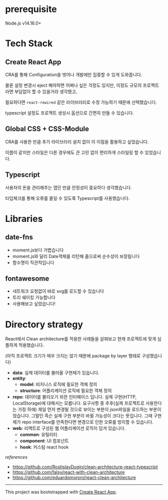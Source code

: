 # prerequisite

Node.js v14.16.0+

# Tech Stack

## Create React App

CRA를 통해 Configuration을 벗어나 개발에만 집중할 수 있게 도와줍니다.

물론 설정 변경시 eject 해야하면 어쩌나 싶은 걱정도 있지만, 이정도 규모의 프로젝트라면 부담없이 할 수 있을거라 생각했고,

필요하다면  `react-rewired` 같은 라이브러리로 수정 가능하기 때문에 선택했습니다.

typescript 설정도 프로젝트 생성시 옵션으로 간편히 만들 수 있습니다.

## Global CSS + CSS-Module

CRA를 사용한 만큼 추가 라이브러리 설치 없이 이 이점을 활용하고 싶었습니다.

이름이 같지만 스타일은 다른 경우에도 큰 고민 없이 편리하게 스타일링 할 수 있었습니다.

## Typescript

사용자의 돈을 관리해주는 앱인 만큼 안정성이 중요하다 생각했습니다.

타입체크를 통해 오류를 줄일 수 있도록 Typescript를 사용했습니다.

# Libraries

## date-fns

* moment.js보다 가볍습니다
* moment.js와 달리 Date객체를 리턴해 줌으로써 순수성이 보장됩니다
* 함수명이 직관적입니다

## fontawesome

* 네트워크 요청없이 바로 svg를 로드할 수 있습니다
* 트리 쉐이킹 가능합니다
* 사용해보고 싶었습니다!

# Directory strategy

React에서 Clean architecture를 적용한 사례들을 살펴보고 현재 프로젝트에 맞게 심플하게 적용했습니다.

(아직 프로젝트 크기가 매우 크지는 않기 때문에 package by layer 형태로 구성했습니다)

- **data**: 실제 데이터를 불러올 구현체가 있습니다.
- **entity**: 
    - **model**: 비지니스 로직에 필요한 객체 정의
    - **structure**: 어플리케이션 로직에 필요한 객체 정의
- **repo**: 데이터를 불리오기 위한 인터페이스 입니다. 실제 구현(HTTP, LocalStorage)에 대해서는 모릅니다. 요구사항 중 추후(실제 프로젝트로 사용한다는 가정 하에) 제일 먼저 변경될 것으로 보이는 부분이 json파일을 로드하는 부분이었습니다. 그말인 즉슨 실제 구현 부분이 바뀔 가능성이 크다는 뜻입니다. 그때 구현체가 repo interface를 만족한다면 변경으로 인한 오류를 방지할 수 있습니다.
- **web**: 리액트로 구성된 웹 어플리케이션 로직이 담겨 있습니다.
    - **common**: 유틸리티
    - **component**: UI 컴포넌트
    - **hook**: 커스텀 react hook

_references_
- https://github.com/RostislavDugin/clean-architecture-react-typescript
- https://github.com/falsy/react-with-clean-architecture
- https://github.com/eduardomoroni/react-clean-architecture



---

This project was bootstrapped with [Create React App](https://github.com/facebook/create-react-app).